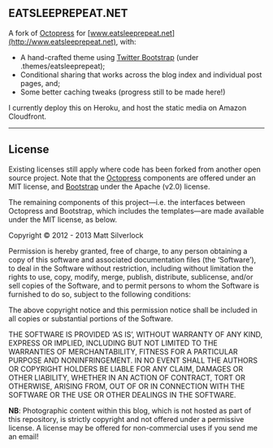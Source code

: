 ## EATSLEEPREPEAT.NET

A fork of [Octopress](http://octopress.org) for [www.eatsleeprepeat.net](http://www.eatsleeprepeat.net), with:

- A hand-crafted theme using [Twitter Bootstrap](http://twitter.github.com/bootstrap/) (under .themes/eatsleeprepeat);
- Conditional sharing that works across the blog index and individual post pages, and;
- Some better caching tweaks (progress still to be made here!)

I currently deploy this on Heroku, and host the static media on Amazon Cloudfront.

---

## License

Existing licenses still apply where code has been forked from another open source project. Note that the [Octopress](https://github.com/imathis/octopress) components are offered under an MIT license, and [Bootstrap](https://github.com/twitter/bootstrap) under the Apache (v2.0) license.

The remaining components of this project—i.e. the interfaces between Octopress and Bootstrap, which includes the templates—are made available under the MIT license, as below.

Copyright © 2012 - 2013 Matt Silverlock

Permission is hereby granted, free of charge, to any person obtaining a copy of this software and associated documentation files (the ‘Software’), to deal in the Software without restriction, including without limitation the rights to use, copy, modify, merge, publish, distribute, sublicense, and/or sell copies of the Software, and to permit persons to whom the Software is furnished to do so, subject to the following conditions:

The above copyright notice and this permission notice shall be included in all copies or substantial portions of the Software.

THE SOFTWARE IS PROVIDED ‘AS IS’, WITHOUT WARRANTY OF ANY KIND, EXPRESS OR IMPLIED, INCLUDING BUT NOT LIMITED TO THE WARRANTIES OF MERCHANTABILITY, FITNESS FOR A PARTICULAR PURPOSE AND NONINFRINGEMENT. IN NO EVENT SHALL THE AUTHORS OR COPYRIGHT HOLDERS BE LIABLE FOR ANY CLAIM, DAMAGES OR OTHER LIABILITY, WHETHER IN AN ACTION OF CONTRACT, TORT OR OTHERWISE, ARISING FROM, OUT OF OR IN CONNECTION WITH THE SOFTWARE OR THE USE OR OTHER DEALINGS IN THE SOFTWARE.

**NB**: Photographic content within this blog, which is not hosted as part of this repository, is strictly copyright and not offered under a permissive license. A license may be offered for non-commercial uses if you send me an email!